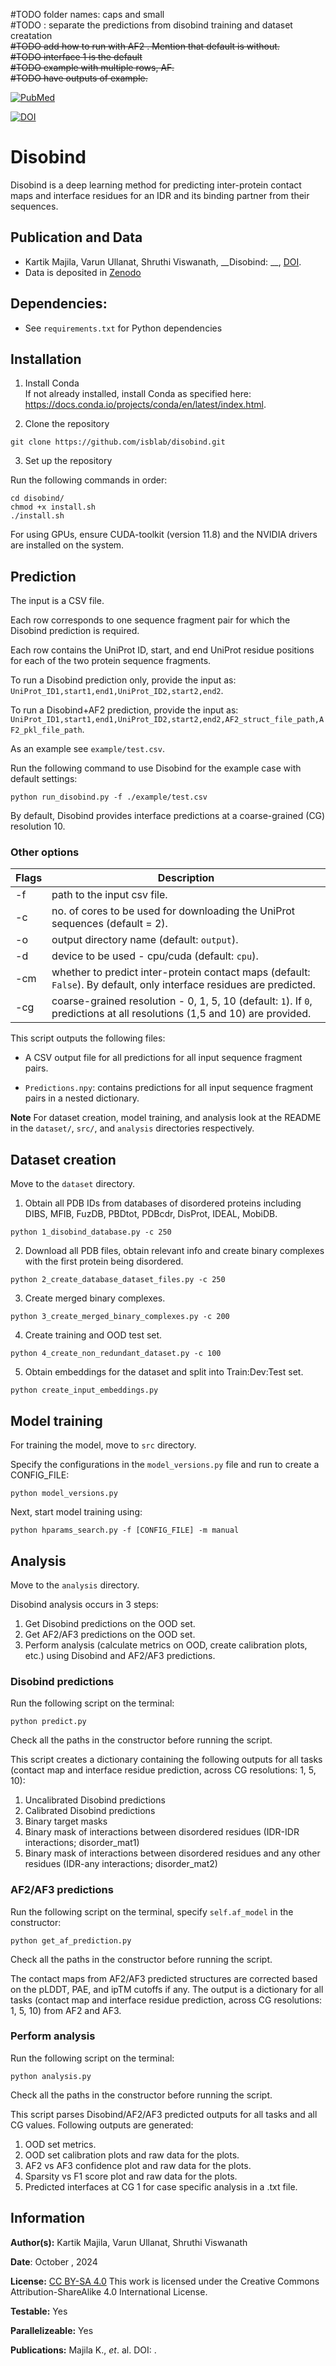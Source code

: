 #TODO folder names: caps and small  
#TODO  : separate the predictions from disobind training and dataset creatation  
~~#TODO add how to run with AF2 . Mention that default is without.~~  
~~#TODO interface 1 is the default~~  
~~#TODO example with multiple rows, AF.~~  
~~#TODO have outputs of example.~~  

[![PubMed](https://salilab.org/imp-systems/static/images/pubmed.png)]()

[![DOI](https://zenodo.org/badge/DOI/10.5281/zenodo.10360718.svg)]()

# Disobind
Disobind is a deep learning method for predicting inter-protein contact maps and interface residues for an IDR and its binding partner from their sequences. 

## Publication and Data
* Kartik Majila, Varun Ullanat, Shruthi Viswanath, __Disobind: __, [DOI]().
* Data is deposited in [Zenodo]()


## Dependencies:
* See `requirements.txt` for Python dependencies


## Installation
1. Install Conda  
If not already installed, install Conda as specified here: https://docs.conda.io/projects/conda/en/latest/index.html.


2. Clone the repository
```
git clone https://github.com/isblab/disobind.git
```

3. Set up the repository  

Run the following commands in order:
```
cd disobind/
chmod +x install.sh
./install.sh
```

For using GPUs, ensure CUDA-toolkit (version 11.8) and the NVIDIA drivers are installed on the system.

## Prediction
The input is a CSV file.

Each row corresponds to one sequence fragment pair for which the Disobind prediction is required. 

Each row contains the UniProt ID, start, and end UniProt residue positions for each of the two protein sequence fragments.  

To run a Disobind prediction only, provide the input as:  
`UniProt_ID1,start1,end1,UniProt_ID2,start2,end2`.

To run a Disobind+AF2 prediction, provide the input as:  
`UniProt_ID1,start1,end1,UniProt_ID2,start2,end2,AF2_struct_file_path,AF2_pkl_file_path`.

As an example see `example/test.csv`.  

Run the following command to use Disobind for the example case with default settings:

```
python run_disobind.py -f ./example/test.csv 
```

By default, Disobind provides interface predictions at a coarse-grained (CG) resolution 10.

### Other options
| Flags  |                                     Description                                                                           |
| ------ | --------------------------------------------------------------------------------------------------------------------------|
| -f     | path to the input csv file.                                                                                               |
| -c     | no. of cores to be used for downloading the UniProt sequences (default = 2).                                              |
| -o     | output directory name (default: `output`).                                                                                |
| -d     | device to be used - cpu/cuda (default: `cpu`).                                                                            |
| -cm    | whether to predict inter-protein contact maps (default: `False`). By default, only interface residues are predicted.      |
| -cg    | coarse-grained resolution - 0, 1, 5, 10 (default: `1`). If `0`, predictions at all resolutions (1,5 and 10) are provided. |


This script outputs the following files:  

* A CSV output file for all predictions for all input sequence fragment pairs.

* `Predictions.npy`: contains predictions for all input sequence fragment pairs in a nested dictionary.


**Note** For dataset creation, model training, and analysis look at the README in the `dataset/`, `src/`, and `analysis` directories respectively.


## Dataset creation
Move to the `dataset` directory.  

1. Obtain all PDB IDs from databases of disordered proteins including DIBS, MFIB, FuzDB, PBDtot, PDBcdr, DisProt, IDEAL, MobiDB.
```
python 1_disobind_database.py -c 250
```

2. Download all PDB files, obtain relevant info and create binary complexes with the first protein being disordered.
```
python 2_create_database_dataset_files.py -c 250
```

3. Create merged binary complexes.
```
python 3_create_merged_binary_complexes.py -c 200
```


4. Create training and OOD test set.
```
python 4_create_non_redundant_dataset.py -c 100
```

5. Obtain embeddings for the dataset and split into Train:Dev:Test set.
```
python create_input_embeddings.py
```


## Model training
For training the model, move to `src` directory.  

Specify the configurations in the `model_versions.py` file and run to create a CONFIG_FILE:  
```
python model_versions.py
```

Next, start model training using:
```
python hparams_search.py -f [CONFIG_FILE] -m manual
```


## Analysis
Move to the `analysis` directory.  

Disobind analysis occurs in 3 steps:
1. Get Disobind predictions on the OOD set.
2. Get AF2/AF3 predictions on the OOD set.
3. Perform analysis (calculate metrics on OOD, create calibration plots, etc.) using Disobind and AF2/AF3 predictions.

### Disobind predictions
Run the following script on the terminal:
```
python predict.py
```
Check all the paths in the constructor before running the script.  

This script creates a dictionary containing the following outputs for all tasks (contact map and interface residue prediction, across CG resolutions: 1, 5, 10):

1. Uncalibrated Disobind predictions
2. Calibrated Disobind predictions
3. Binary target masks
4. Binary mask of interactions between disordered residues (IDR-IDR interactions; disorder_mat1) 
5. Binary mask of interactions between disordered residues and any other residues (IDR-any interactions; disorder_mat2)

### AF2/AF3 predictions

Run the following script on the terminal, specify `self.af_model` in the constructor:
```
python get_af_prediction.py
```
Check all the paths in the constructor before running the script.  

The contact maps from AF2/AF3 predicted structures are corrected based on the pLDDT, PAE, and ipTM cutoffs if any. 
The output is a dictionary for all tasks (contact map and interface residue prediction, across CG resolutions: 1, 5, 10) from AF2 and AF3. 

### Perform analysis
Run the following script on the terminal:

```
python analysis.py
```

Check all the paths in the constructor before running the script.  

This script parses Disobind/AF2/AF3 predicted outputs for all tasks and all CG values. Following outputs are generated:
1. OOD set metrics.
2. OOD set calibration plots and raw data for the plots. 
3. AF2 vs AF3 confidence plot and raw data for the plots. 
4. Sparsity vs F1 score plot and raw data for the plots. 
5. Predicted interfaces at CG 1 for case specific analysis in a .txt file.
   

## Information
__Author(s):__ Kartik Majila, Varun Ullanat, Shruthi Viswanath

__Date__: October , 2024

__License:__ [CC BY-SA 4.0](https://creativecommons.org/licenses/by-sa/4.0/)
This work is licensed under the Creative Commons Attribution-ShareAlike 4.0
International License.

__Testable:__ Yes

__Parallelizeable:__ Yes

__Publications:__  Majila K., _et_. al. DOI: []().

